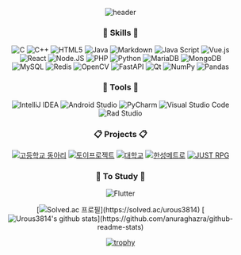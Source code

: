 <div align=center>
  
![header](https://capsule-render.vercel.app/api?type=waving&color=auto&text=UROUS3814&section=header&height=250&fontsize=70)

  
### :book: Skills :book:
  
![C](https://img.shields.io/badge/c-%2300599C.svg?style=for-the-badge&logo=c&logoColor=white) 
![C++](https://img.shields.io/badge/c++-%2300599C.svg?style=for-the-badge&logo=c%2B%2B&logoColor=white) 
![HTML5](https://img.shields.io/badge/html5-%23E34F26.svg?style=for-the-badge&logo=html5&logoColor=white) 
![Java](https://img.shields.io/badge/java-%23ED8B00.svg?style=for-the-badge&logo=java&logoColor=white) 
![Markdown](https://img.shields.io/badge/markdown-%23000000.svg?style=for-the-badge&logo=markdown&logoColor=white) 
![Java Script](https://img.shields.io/badge/javascript-F7DF1E?style=for-the-badge&logo=javascript&logoColor=black)
![Vue.js](https://img.shields.io/badge/vuejs-%2335495e.svg?style=for-the-badge&logo=vuedotjs&logoColor=%234FC08D)  
![React](https://img.shields.io/badge/react-61DAFB?style=for-the-badge&logo=react&logoColor=black)
![Node.JS](https://img.shields.io/badge/node.js-339933?style=for-the-badge&logo=Node.js&logoColor=white)
![PHP](https://img.shields.io/badge/php-%23777BB4.svg?style=for-the-badge&logo=php&logoColor=white) 
![Python](https://img.shields.io/badge/python-3670A0?style=for-the-badge&logo=python&logoColor=ffdd54) 
![MariaDB](https://img.shields.io/badge/mariaDB-003545?style=for-the-badge&logo=mariaDB&logoColor=white) 
![MongoDB](https://img.shields.io/badge/MongoDB-%234ea94b.svg?style=for-the-badge&logo=mongodb&logoColor=white)  
![MySQL](https://img.shields.io/badge/mysql-4479A1?style=for-the-badge&logo=mysql&logoColor=white)
![Redis](https://img.shields.io/badge/redis-%23DD0031.svg?style=for-the-badge&logo=redis&logoColor=white)
![OpenCV](https://img.shields.io/badge/opencv-%23white.svg?style=for-the-badge&logo=opencv&logoColor=white) 
![FastAPI](https://img.shields.io/badge/FastAPI-005571?style=for-the-badge&logo=fastapi) 
![Qt](https://img.shields.io/badge/Qt-%23217346.svg?style=for-the-badge&logo=Qt&logoColor=white) 
![NumPy](https://img.shields.io/badge/numpy-%23013243.svg?style=for-the-badge&logo=numpy&logoColor=white) 
![Pandas](https://img.shields.io/badge/pandas-%23150458.svg?style=for-the-badge&logo=pandas&logoColor=white)
  
  
  
  
  ### :wrench: Tools :wrench:

  ![IntelliJ IDEA](https://img.shields.io/badge/IntelliJIDEA-000000.svg?style=for-the-badge&logo=intellij-idea&logoColor=white) 
  ![Android Studio](https://img.shields.io/badge/Android%20Studio-3DDC84.svg?style=for-the-badge&logo=android-studio&logoColor=white) 
  ![PyCharm](https://img.shields.io/badge/pycharm-008000?style=for-the-badge&logo=pycharm&logoColor=black&color=green&labelColor=green) 
  ![Visual Studio Code](https://img.shields.io/badge/Visual%20Studio%20Code-0078d7.svg?style=for-the-badge&logo=visual-studio-code&logoColor=white) 
  ![Rad Studio](https://img.shields.io/badge/Rad%20Studio-ED1F35.svg?style=for-the-badge&logo=Embarcadero&logoColor=white)
  
  
  
  ### :clipboard: Projects :clipboard:
  
  [![고등학교 동아리](https://img.shields.io/badge/고등학교동아리-%356783.svg?style=for-the-badge&logo=WordPress&logoColor=white)](https://github.com/Buram-Highschool-learning-JAVA/)
  [![토이프로젝트](https://img.shields.io/badge/토이프로젝트-%356783.svg?style=for-the-badge&logo=WordPress&logoColor=white)](https://github.com/urous3814/dev)
  [![대학교](https://img.shields.io/badge/대학교-%356783.svg?style=for-the-badge&logo=WordPress&logoColor=white)](https://github.com/urous3814/University) 
  [![한성메트로](https://img.shields.io/badge/한성메트로-%356783.svg?style=for-the-badge&logo=WordPress&logoColor=white)](https://github.com/HansungMetro)
  [![JUST RPG](https://img.shields.io/badge/JUST%20RPG-%356783.svg?style=for-the-badge&logo=WordPress&logoColor=white)](https://github.com/urous3814/JUST-RPG)
  
### :blue_book: To Study :blue_book:
  
  ![Flutter](https://img.shields.io/badge/flutter-02569B?style=for-the-badge&logo=flutter&logoColor=white)

[![Solved.ac 프로필](http://mazassumnida.wtf/api/v2/generate_badge?boj=urous3814&height="300")](https://solved.ac/urous3814)
[![Urous3814's github stats](https://github-readme-stats.vercel.app/api?username=UROUS3814&count_private=true&hides=stars,prs&show_icons=true&height="100")](https://github.com/anuraghazra/github-readme-stats)  

[![trophy](https://github-profile-trophy.vercel.app/?username=urous3814&row=1&column=3)](https://github.com/ryo-ma/github-profile-trophy)


<div align=center>
